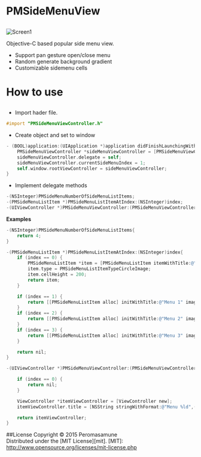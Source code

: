 # PMSideMenuView

##  

![Screen1](https://github.com/peromasamune/PMSideMenuView/blob/master/screens/screen1.png?raw=true)

Objective-C based popular side menu view.  

- Support pan gesture open/close menu
- Random generate background gradient
- Customizable sidemenu cells

# How to use

##

- Import hader file.

```objective-c
#import "PMSideMenuViewController.h"
```

 - Create object and set to window
 
```objective-c
- (BOOL)application:(UIApplication *)application didFinishLaunchingWithOptions:(NSDictionary *)launchOptions {
    PMSideMenuViewController *sideMenuViewController = [PMSideMenuViewController sharedController];
    sideMenuViewController.delegate = self;
    sideMenuViewController.currentSideMenuIndex = 1;
    self.window.rootViewController = sideMenuViewController;
}
```

- Implement delegate methods

```objective-c
-(NSInteger)PMSideMenuNumberOfSideMenuListItems;
-(PMSideMenuListItem *)PMSideMenuListItemAtIndex:(NSInteger)index;
-(UIViewController *)PMSideMenuViewController:(PMSideMenuViewController *)viewController transitonViewControllerWhenSelectedItemAtIndex:(NSInteger)index;
```

__Examples__

```objective-c
-(NSInteger)PMSideMenuNumberOfSideMenuListItems{
    return 4;
}

-(PMSideMenuListItem *)PMSideMenuListItemAtIndex:(NSInteger)index{
    if (index == 0) {
        PMSideMenuListItem *item = [PMSideMenuListItem itemWithTitle:@"PMSideMenuView" image:@"icon"];
        item.type = PMSideMenuListItemTypeCircleImage;
        item.cellHeight = 200;
        return item;
    }

    if (index == 1) {
        return [[PMSideMenuListItem alloc] initWithTitle:@"Menu 1" image:@"menu"];
    }
    if (index == 2) {
        return [[PMSideMenuListItem alloc] initWithTitle:@"Menu 2" image:@"menu"];
    }
    if (index == 3) {
        return [[PMSideMenuListItem alloc] initWithTitle:@"Menu 3" image:@"menu"];
    }

    return nil;
}

-(UIViewController *)PMSideMenuViewController:(PMSideMenuViewController *)viewController transitonViewControllerWhenSelectedItemAtIndex:(NSInteger)index{

    if (index == 0) {
        return nil;
    }

    ViewController *itemViewController = [ViewController new];
    itemViewController.title = [NSString stringWithFormat:@"Menu %ld",(long)index];

    return itemViewController;
}
```

##License
Copyright &copy; 2015 Peromasamune  
Distributed under the [MIT License][mit].
[MIT]: http://www.opensource.org/licenses/mit-license.php 
